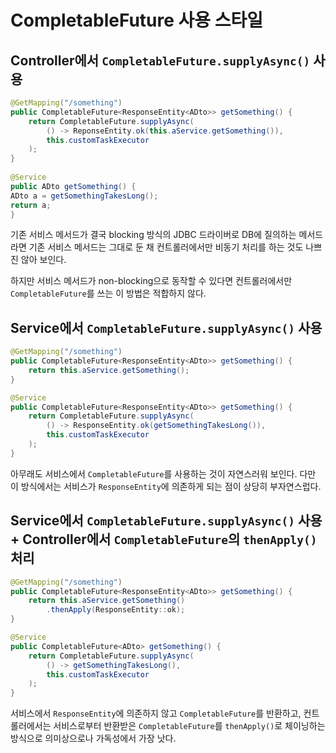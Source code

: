 # CompletableFuture 사용 스타일

## Controller에서 `CompletableFuture.supplyAsync()` 사용

```java
@GetMapping("/something")
public CompletableFuture<ResponseEntity<ADto>> getSomething() {
    return CompletableFuture.supplyAsync(
        () -> ReponseEntity.ok(this.aService.getSomething()),
        this.customTaskExecutor
    );
}
 
@Service
public ADto getSomething() {
ADto a = getSomethingTakesLong();
return a;
}
```

기존 서비스 메서드가 결국 blocking 방식의 JDBC 드라이버로 DB에 질의하는 메서드라면 기존 서비스 메서드는 그대로 둔 채 컨트롤러에서만 비동기 처리를 하는 것도 나쁘진 않아 보인다.

하지만 서비스 메서드가 non-blocking으로 동작할 수 있다면 컨트롤러에서만 `CompletableFuture`를 쓰는 이 방법은 적합하지 않다.


## Service에서 `CompletableFuture.supplyAsync()` 사용

```java
@GetMapping("/something")
public CompletableFuture<ResponseEntity<ADto>> getSomething() {
    return this.aService.getSomething();
}

@Service
public CompletableFuture<ResponseEntity<ADto>> getSomething() {
    return CompletableFuture.supplyAsync(
        () -> ResponseEntity.ok(getSomethingTakesLong()),
        this.customTaskExecutor
    );
}
```

아무래도 서비스에서 `CompletableFuture`를 사용하는 것이 자연스러워 보인다. 다만 이 방식에서는 서비스가 `ResponseEntity`에 의존하게 되는 점이 상당히 부자연스럽다.


## Service에서 `CompletableFuture.supplyAsync()` 사용 + Controller에서 `CompletableFuture`의 `thenApply()` 처리

```java
@GetMapping("/something")
public CompletableFuture<ResponseEntity<ADto>> getSomething() {
    return this.aService.getSomething()
        .thenApply(ResponseEntity::ok);
}

@Service
public CompletableFuture<ADto> getSomething() {
    return CompletableFuture.supplyAsync(
        () -> getSomethingTakesLong(),
        this.customTaskExecutor
    );
}
```

서비스에서 `ResponseEntity`에 의존하지 않고 `CompletableFuture`를 반환하고, 컨트롤러에서는 서비스로부터 반환받은 `CompletableFuture`를 `thenApply()`로 체이닝하는 방식으로 의미상으로나 가독성에서 가장 낫다.

